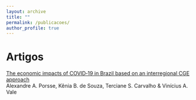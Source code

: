 ```yaml
---
layout: archive
title: ""
permalink: /publicacoes/
author_profile: true
---
```


# Artigos

[The economic impacts of COVID‐19 in Brazil based on an interregional CGE approach](https://rsaiconnect.onlinelibrary.wiley.com/doi/abs/10.1111/rsp3.12354)\
Alexandre A. Porsse, Kênia B. de Souza, Terciane S. Carvalho & Vinícius A. Vale
